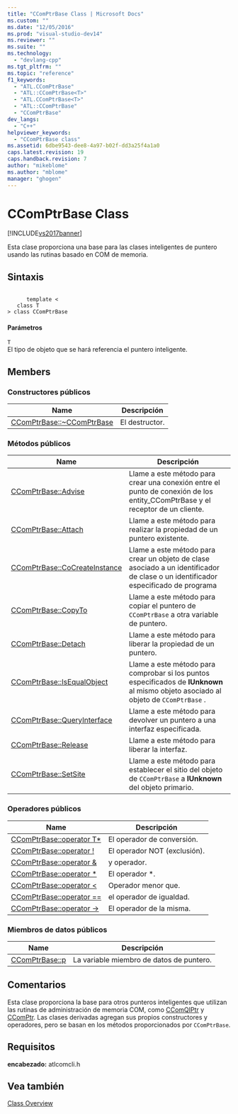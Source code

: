 ```yaml
---
title: "CComPtrBase Class | Microsoft Docs"
ms.custom: ""
ms.date: "12/05/2016"
ms.prod: "visual-studio-dev14"
ms.reviewer: ""
ms.suite: ""
ms.technology: 
  - "devlang-cpp"
ms.tgt_pltfrm: ""
ms.topic: "reference"
f1_keywords: 
  - "ATL.CComPtrBase"
  - "ATL::CComPtrBase<T>"
  - "ATL.CComPtrBase<T>"
  - "ATL::CComPtrBase"
  - "CComPtrBase"
dev_langs: 
  - "C++"
helpviewer_keywords: 
  - "CComPtrBase class"
ms.assetid: 6dbe9543-dee8-4a97-b02f-dd3a25f4a1a0
caps.latest.revision: 19
caps.handback.revision: 7
author: "mikeblome"
ms.author: "mblome"
manager: "ghogen"
---
```

# CComPtrBase Class
[!INCLUDE[vs2017banner](../../assembler/inline/includes/vs2017banner.md)]

Esta clase proporciona una base para las clases inteligentes de puntero usando las rutinas basado en COM de memoria.  
  
## Sintaxis  
  
```  
  
      template <  
   class T   
> class CComPtrBase  
```  
  
#### Parámetros  
 `T`  
 El tipo de objeto que se hará referencia el puntero inteligente.  
  
## Members  
  
### Constructores públicos  
  
|Name|Descripción|  
|----------|-----------------|  
|[CComPtrBase::~CComPtrBase](../Topic/CComPtrBase::~CComPtrBase.md)|El destructor.|  
  
### Métodos públicos  
  
|Name|Descripción|  
|----------|-----------------|  
|[CComPtrBase::Advise](../Topic/CComPtrBase::Advise.md)|Llame a este método para crear una conexión entre el punto de conexión de los entity\_CComPtrBase y el receptor de un cliente.|  
|[CComPtrBase::Attach](../Topic/CComPtrBase::Attach.md)|Llame a este método para realizar la propiedad de un puntero existente.|  
|[CComPtrBase::CoCreateInstance](../Topic/CComPtrBase::CoCreateInstance.md)|Llame a este método para crear un objeto de clase asociado a un identificador de clase o un identificador especificado de programa|  
|[CComPtrBase::CopyTo](../Topic/CComPtrBase::CopyTo.md)|Llame a este método para copiar el puntero de `CComPtrBase` a otra variable de puntero.|  
|[CComPtrBase::Detach](../Topic/CComPtrBase::Detach.md)|Llame a este método para liberar la propiedad de un puntero.|  
|[CComPtrBase::IsEqualObject](../Topic/CComPtrBase::IsEqualObject.md)|Llame a este método para comprobar si los puntos especificados de **IUnknown** al mismo objeto asociado al objeto de `CComPtrBase` .|  
|[CComPtrBase::QueryInterface](../Topic/CComPtrBase::QueryInterface.md)|Llame a este método para devolver un puntero a una interfaz especificada.|  
|[CComPtrBase::Release](../Topic/CComPtrBase::Release.md)|Llame a este método para liberar la interfaz.|  
|[CComPtrBase::SetSite](../Topic/CComPtrBase::SetSite.md)|Llame a este método para establecer el sitio del objeto de `CComPtrBase` a **IUnknown** del objeto primario.|  
  
### Operadores públicos  
  
|Name|Descripción|  
|----------|-----------------|  
|[CComPtrBase::operator T\*](../Topic/CComPtrBase::operator%20T*.md)|El operador de conversión.|  
|[CComPtrBase::operator \!](../Topic/CComPtrBase::operator%20!.md)|El operador NOT \(exclusión\).|  
|[CComPtrBase::operator &](../Topic/CComPtrBase::operator%20&.md)|y operador.|  
|[CComPtrBase::operator \*](../Topic/CComPtrBase::operator%20*.md)|El operador \*.|  
|[CComPtrBase::operator \<](../Topic/CComPtrBase::operator%20%3C.md)|Operador menor que.|  
|[CComPtrBase::operator \=\=](../Topic/CComPtrBase::operator%20==.md)|el operador de igualdad.|  
|[CComPtrBase::operator \-\>](../Topic/CComPtrBase::operator%20-%3E.md)|El operador de la misma.|  
  
### Miembros de datos públicos  
  
|Name|Descripción|  
|----------|-----------------|  
|[CComPtrBase::p](../Topic/CComPtrBase::p.md)|La variable miembro de datos de puntero.|  
  
## Comentarios  
 Esta clase proporciona la base para otros punteros inteligentes que utilizan las rutinas de administración de memoria COM, como [CComQIPtr](../../atl/reference/ccomqiptr-class.md) y [CComPtr](../../atl/reference/ccomptr-class.md).  Las clases derivadas agregan sus propios constructores y operadores, pero se basan en los métodos proporcionados por `CComPtrBase`.  
  
## Requisitos  
 **encabezado:** atlcomcli.h  
  
## Vea también  
 [Class Overview](../../atl/atl-class-overview.md)